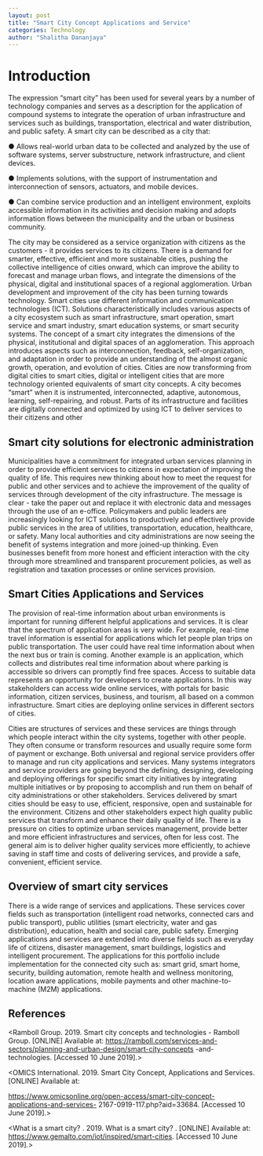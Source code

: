 ```yaml
---
layout: post
title: "Smart City Concept Applications and Service"
categories: Technology
author: "Shalitha Dananjaya"
---
```


# Introduction

The expression “smart city” has been used for several years by a number of technology
companies and serves as a description for the application of compound systems to integrate the
operation of urban infrastructure and services such as buildings, transportation, electrical and water distribution, and public safety. A smart city can be described as a city that:

● Allows real-world urban data to be collected and analyzed by the use of software
systems, server substructure, network infrastructure, and client devices.

● Implements solutions, with the support of instrumentation and interconnection of
sensors, actuators, and mobile devices.

● Can combine service production and an intelligent environment, exploits accessible
information in its activities and decision making and adopts information flows between
the municipality and the urban or business community.

The city may be considered as a service organization with citizens as the customers - it provides services to its citizens. There is a demand for smarter, effective, efficient and more sustainable cities, pushing the collective intelligence of cities onward, which can improve the ability to forecast and manage urban flows, and integrate the dimensions of the physical, digital and institutional spaces of a regional agglomeration. Urban development and improvement of the city has been turning towards technology. Smart cities use different information and communication technologies (ICT). Solutions characteristically includes various aspects of a city ecosystem such as smart infrastructure, smart operation, smart service and smart industry, smart education systems, or smart security systems. The concept of a smart city integrates the dimensions of the physical, institutional and digital spaces of an agglomeration. This approach
introduces aspects such as interconnection, feedback, self-organization, and adaptation in order to provide an understanding of the almost organic growth, operation, and evolution of cities. Cities are now transforming from digital cities to smart cities, digital or intelligent cities that are more technology oriented equivalents of smart city concepts. A city becomes “smart” when it is
instrumented, interconnected, adaptive, autonomous, learning, self-repairing, and robust. Parts of its infrastructure and facilities are digitally connected and optimized by using ICT to deliver
services to their citizens and other

## Smart city solutions for electronic administration

Municipalities have a commitment for integrated urban services planning in order to provide
efficient services to citizens in expectation of improving the quality of life. This requires new thinking about how to meet the request for public and other services and to achieve the
improvement of the quality of services through development of the city infrastructure. The
message is clear - take the paper out and replace it with electronic data and messages through the use of an e-office. Policymakers and public leaders are increasingly looking for ICT solutions to productively and effectively provide public services in the area of utilities, transportation, education, healthcare, or safety. Many local authorities and city administrations are now seeing the benefit of systems integration and more joined-up thinking. Even businesses benefit from more honest and efficient interaction with the city through more streamlined and transparent procurement policies, as well as registration and taxation processes or online services
provision.

## Smart Cities Applications and Services

The provision of real-time information about urban environments is important for running
different helpful applications and services. It is clear that the spectrum of application areas is very wide. For example, real-time travel information is essential for applications which let people plan trips on public transportation. The user could have real time information about when the next bus or train is coming. Another example is an application, which collects and distributes real time information about where parking is accessible so drivers can promptly find free spaces. Access to suitable data represents an opportunity for developers to create applications. In this
way stakeholders can access wide online services, with portals for basic information, citizen services, business, and tourism, all based on a common infrastructure. Smart cities are deploying online services in different sectors of cities. 

Cities are structures of services and these services are things through which people interact within the city systems, together with other people. They often consume or transform resources and usually require some form of payment or exchange. Both universal and regional service providers offer to manage and run city applications and services. Many systems integrators and service providers are going beyond the defining, designing, developing and deploying offerings
for specific smart city initiatives by integrating multiple initiatives or by proposing to accomplish and run them on behalf of city administrations or other stakeholders. Services delivered by smart cities should be easy to use, efficient, responsive, open and sustainable for the environment. Citizens and other stakeholders expect high quality public services that transform and enhance their daily quality of life. There is a pressure on cities to optimize urban services management, provide better and more efficient infrastructures and services, often for less cost. The general aim is to deliver higher quality services more efficiently, to achieve saving in staff time and costs of delivering services, and provide a safe, convenient, efficient service.

## Overview of smart city services

There is a wide range of services and applications. These services cover fields such as transportation (intelligent road networks, connected cars and public transport), public utilities (smart electricity, water and gas distribution), education, health and social care, public safety. Emerging applications and services are extended into diverse fields such as everyday life of citizens, disaster management, smart buildings, logistics and intelligent procurement. The applications for this portfolio include implementation for the connected city such as: smart grid, smart home, security, building automation, remote health and wellness monitoring, location aware applications, mobile payments and other machine-to-machine (M2M) applications.

## References

<Ramboll Group. 2019. Smart city concepts and technologies - Ramboll Group. [ONLINE]
Available at:
https://ramboll.com/services-and-sectors/planning-and-urban-design/smart-city-concepts
-and-technologies. [Accessed 10 June 2019].>

<OMICS International. 2019. Smart City Concept, Applications and Services. [ONLINE]
Available at:

https://www.omicsonline.org/open-access/smart-city-concept-applications-and-services-
2167-0919-117.php?aid=33684. [Accessed 10 June 2019].>

<What is a smart city? . 2019. What is a smart city? . [ONLINE] Available at:
https://www.gemalto.com/iot/inspired/smart-cities. [Accessed 10 June 2019].>
